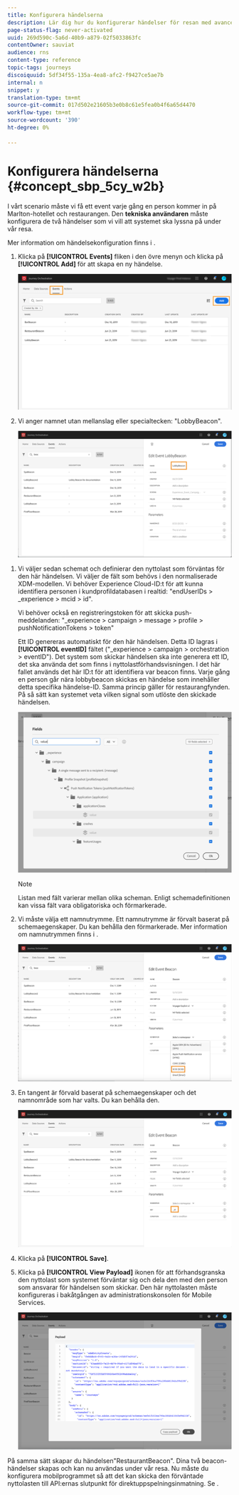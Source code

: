 ```yaml
---
title: Konfigurera händelserna
description: Lär dig hur du konfigurerar händelser för resan med avancerad användning
page-status-flag: never-activated
uuid: 269d590c-5a6d-40b9-a879-02f5033863fc
contentOwner: sauviat
audience: rns
content-type: reference
topic-tags: journeys
discoiquuid: 5df34f55-135a-4ea8-afc2-f9427ce5ae7b
internal: n
snippet: y
translation-type: tm+mt
source-git-commit: 017d502e21605b3e0b8c61e5fea0b4f6a65d4470
workflow-type: tm+mt
source-wordcount: '390'
ht-degree: 0%

---
```



# Konfigurera händelserna {#concept_sbp_5cy_w2b}

I vårt scenario måste vi få ett event varje gång en person kommer in på Marlton-hotellet och restaurangen. Den **tekniska användaren** måste konfigurera de två händelser som vi vill att systemet ska lyssna på under vår resa.

Mer information om händelsekonfiguration finns i [](../event/about-events.md).

1. Klicka på **[!UICONTROL Events]** fliken i den övre menyn och klicka på **[!UICONTROL Add]** för att skapa en ny händelse.

   ![](../assets/journeyuc1_1.png)

1. Vi anger namnet utan mellanslag eller specialtecken: &quot;LobbyBeacon&quot;.

   ![](../assets/journeyuc2_1.png)

<!--li>Select the **[!UICONTROL Mobile - Streaming Ingestion APIs]** event type. Events are sent from the customers' mobile phone through the Mobile SDK.![](../assets/journeyuc2_3.png" placement="break" width="800" id="image_is5_2sn_z2b"/></li-->

1. Vi väljer sedan schemat och definierar den nyttolast som förväntas för den här händelsen. Vi väljer de fält som behövs i den normaliserade XDM-modellen. Vi behöver Experience Cloud-ID:t för att kunna identifiera personen i kundprofildatabasen i realtid: &quot;endUserIDs > _experience > mcid > id&quot;.

   Vi behöver också en registreringstoken för att skicka push-meddelanden: &quot;_experience > campaign > message > profile > pushNotificationTokens > token&quot;

   Ett ID genereras automatiskt för den här händelsen. Detta ID lagras i **[!UICONTROL eventID]** fältet (&quot;_experience > campaign > orchestration > eventID&quot;). Det system som skickar händelsen ska inte generera ett ID, det ska använda det som finns i nyttolastförhandsvisningen. I det här fallet används det här ID:t för att identifiera var beacon finns. Varje gång en person går nära lobbybeacon skickas en händelse som innehåller detta specifika händelse-ID. Samma princip gäller för restaurangfynden. På så sätt kan systemet veta vilken signal som utlöste den skickade händelsen.

   ![](../assets/journeyuc2_2.png)

   >[!NOTE]
   >
   >Listan med fält varierar mellan olika scheman. Enligt schemadefinitionen kan vissa fält vara obligatoriska och förmarkerade.

1. Vi måste välja ett namnutrymme. Ett namnutrymme är förvalt baserat på schemaegenskaper. Du kan behålla den förmarkerade. Mer information om namnutrymmen finns i [](../event/selecting-the-namespace.md).

   ![](../assets/journeyuc2_4.png)

1. En tangent är förvald baserat på schemaegenskaper och det namnområde som har valts. Du kan behålla den.

   ![](../assets/journeyuc2_4bis.png)

1. Klicka på **[!UICONTROL Save]**.

1. Klicka på **[!UICONTROL View Payload]** ikonen för att förhandsgranska den nyttolast som systemet förväntar sig och dela den med den person som ansvarar för händelsen som skickar.  Den här nyttolasten måste konfigureras i bakåtgången av administrationskonsolen för Mobile Services.

   ![](../assets/journeyuc2_5.png)

På samma sätt skapar du händelsen&quot;RestaurantBeacon&quot;. Dina två beacon-händelser skapas och kan nu användas under vår resa. Nu måste du konfigurera mobilprogrammet så att det kan skicka den förväntade nyttolasten till API:ernas slutpunkt för direktuppspelningsinmatning. Se [](../event/additional-steps-to-send-events-to-journey-orchestration.md).

